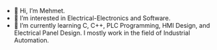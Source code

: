- 👋 Hi, I’m Mehmet.
- 👀 I’m interested in Electrical-Electronics and Software.
- 🌱 I’m currently learning C, C++, PLC Programming, HMI Design, and Electrical Panel Design. I mostly work in the field of Industrial Automation.
